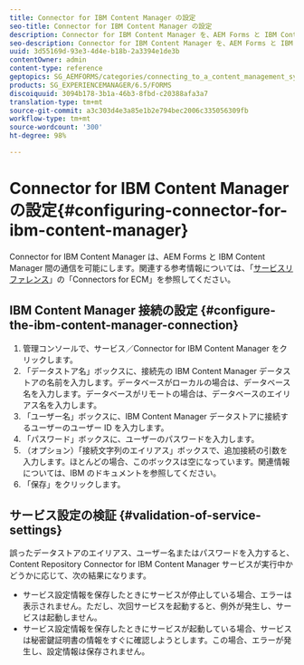 ```yaml
---
title: Connector for IBM Content Manager の設定
seo-title: Connector for IBM Content Manager の設定
description: Connector for IBM Content Manager を、AEM Forms と IBM Content Manager 間の通信を可能にするように設定します。
seo-description: Connector for IBM Content Manager を、AEM Forms と IBM Content Manager 間の通信を可能にするように設定します。
uuid: 3d55169d-93e3-4d4e-b18b-2a3394e1de3b
contentOwner: admin
content-type: reference
geptopics: SG_AEMFORMS/categories/connecting_to_a_content_management_system
products: SG_EXPERIENCEMANAGER/6.5/FORMS
discoiquuid: 3094b178-3b1a-46b3-8fbd-c20388afa3a7
translation-type: tm+mt
source-git-commit: a3c303d4e3a85e1b2e794bec2006c335056309fb
workflow-type: tm+mt
source-wordcount: '300'
ht-degree: 98%

---
```



# Connector for IBM Content Manager の設定{#configuring-connector-for-ibm-content-manager}

Connector for IBM Content Manager は、AEM Forms と IBM Content Manager 間の通信を可能にします。関連する参考情報については、「[サービスリファレンス](https://www.adobe.com/go/learn_aemforms_services_63)」の「Connectors for ECM」を参照してください。

## IBM Content Manager 接続の設定 {#configure-the-ibm-content-manager-connection}

1. 管理コンソールで、サービス／Connector for IBM Content Manager をクリックします。
1. 「データストア名」ボックスに、接続先の IBM Content Manager データストアの名前を入力します。データベースがローカルの場合は、データベース名を入力します。データベースがリモートの場合は、データベースのエイリアス名を入力します。
1. 「ユーザー名」ボックスに、IBM Content Manager データストアに接続するユーザーのユーザー ID を入力します。
1. 「パスワード」ボックスに、ユーザーのパスワードを入力します。
1. （オプション）「接続文字列のエイリアス」ボックスで、追加接続の引数を入力します。ほとんどの場合、このボックスは空になっています。関連情報については、IBM のドキュメントを参照してください。
1. 「保存」をクリックします。

## サービス設定の検証 {#validation-of-service-settings}

誤ったデータストアのエイリアス、ユーザー名またはパスワードを入力すると、Content Repository Connector for IBM Content Manager サービスが実行中かどうかに応じて、次の結果になります。

* サービス設定情報を保存したときにサービスが停止している場合、エラーは表示されません。ただし、次回サービスを起動すると、例外が発生し、サービスは起動しません。
* サービス設定情報を保存したときにサービスが起動している場合、サービスは秘密鍵証明書の情報をすぐに確認しようとします。この場合、エラーが発生し、設定情報は保存されません。

